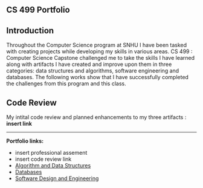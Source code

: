 
## CS 499 Portfolio


## Introduction

Throughout the Computer Science program at SNHU I have been tasked with creating projects while developing my skills in various areas.  CS 499 : Computer Science Capstone challenged me to take the skills I have learned along with artifacts I have created and improve upon them in three categories: data structures and algorithms, software engineering and databases.  The following works show that I have successfully completed the challenges from this program and this class.

## Code Review
My intital code review and planned enhancements to my three artifacts :
**insert link**

---

**Portfolio links:**
- insert professional assement
- insert code review link
- [Algorithm and Data Structures](https://katieescholten.github.io/KScapstone.github.io/algorithm_and_data_structures/algorithm_and_datastructures.html)
- [Databases](https://katieescholten.github.io/KScapstone.github.io/databases/databases.html)
- [Software Design and Engineering](https://katieescholten.github.io/KScapstone.github.io/software_design_and_engineering/software_design_and_engineering.html)












